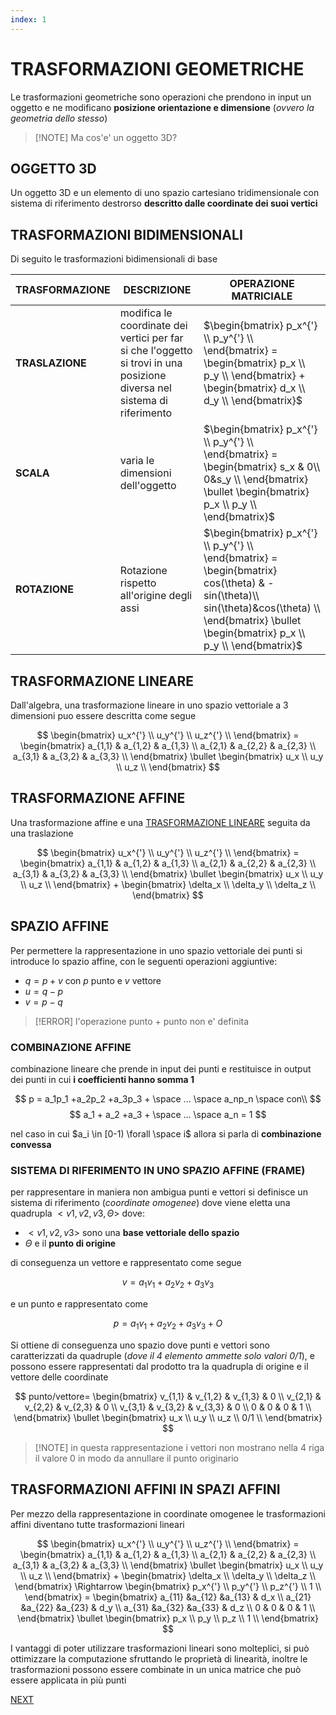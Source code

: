 ```yaml
---
index: 1
---
```


# TRASFORMAZIONI GEOMETRICHE

Le trasformazioni geometriche sono operazioni che prendono in input un oggetto e ne modificano **posizione orientazione e dimensione** (*ovvero la geometria dello stesso*)

>[!NOTE] Ma cos'e' un oggetto 3D?

## OGGETTO 3D

Un oggetto 3D e un elemento di uno spazio cartesiano tridimensionale con sistema di riferimento destrorso **descritto dalle coordinate dei suoi vertici**

## TRASFORMAZIONI BIDIMENSIONALI

Di seguito le trasformazioni bidimensionali di base

| **TRASFORMAZIONE** | DESCRIZIONE                                                                                                              | OPERAZIONE MATRICIALE                                                                                                                                                                              |
| ------------------ | ------------------------------------------------------------------------------------------------------------------------ | -------------------------------------------------------------------------------------------------------------------------------------------------------------------------------------------------- |
| **TRASLAZIONE**    | modifica le coordinate dei vertici per far si che l'oggetto si trovi in una posizione diversa nel sistema di riferimento | $\begin{bmatrix} p_x^{'} \\ p_y^{'} \\ \end{bmatrix} =  \begin{bmatrix} p_x \\ p_y \\ \end{bmatrix} + \begin{bmatrix} d_x \\ d_y \\ \end{bmatrix}$                                                 |
| **SCALA**          | varia le dimensioni dell'oggetto                                                                                         | $\begin{bmatrix} p_x^{'} \\ p_y^{'} \\ \end{bmatrix} =  \begin{bmatrix} s_x & 0\\ 0&s_y \\ \end{bmatrix} \bullet \begin{bmatrix} p_x \\ p_y \\ \end{bmatrix}$                                      |
| **ROTAZIONE**      | Rotazione rispetto all'origine degli assi                                                                                | $\begin{bmatrix} p_x^{'} \\ p_y^{'} \\ \end{bmatrix} =  \begin{bmatrix} cos(\theta) & -sin(\theta)\\ sin(\theta)&cos(\theta) \\ \end{bmatrix} \bullet \begin{bmatrix} p_x \\ p_y \\ \end{bmatrix}$ |

## TRASFORMAZIONE LINEARE

Dall'algebra, una trasformazione lineare in uno spazio vettoriale a 3 dimensioni puo essere descritta come segue

$$
\begin{bmatrix}
u_x^{'} \\
u_y^{'} \\
u_z^{'} \\
\end{bmatrix} =
\begin{bmatrix}
a_{1,1} & a_{1,2} & a_{1,3} \\
a_{2,1} & a_{2,2} & a_{2,3} \\
a_{3,1} & a_{3,2} & a_{3,3} \\
\end{bmatrix} \bullet
\begin{bmatrix}
u_x \\
u_y \\
u_z \\
\end{bmatrix}
$$
## TRASFORMAZIONE AFFINE

Una trasformazione affine e una [TRASFORMAZIONE LINEARE](#TRASFORMAZIONE%20LINEARE) seguita da una traslazione

$$
\begin{bmatrix}
u_x^{'} \\
u_y^{'} \\
u_z^{'} \\
\end{bmatrix} =
\begin{bmatrix}
a_{1,1} & a_{1,2} & a_{1,3} \\
a_{2,1} & a_{2,2} & a_{2,3} \\
a_{3,1} & a_{3,2} & a_{3,3} \\
\end{bmatrix} \bullet
\begin{bmatrix}
u_x \\
u_y \\
u_z \\
\end{bmatrix} +
\begin{bmatrix}
\delta_x \\
\delta_y \\
\delta_z \\
\end{bmatrix}
$$
## SPAZIO AFFINE

Per permettere la rappresentazione in uno spazio vettoriale dei punti si introduce lo spazio affine, con le seguenti operazioni aggiuntive:

- $q = p+v$ con $p$ punto e $v$ vettore
- $u = q - p$
- $v = p - q$

> [!ERROR] l'operazione punto + punto non e' definita

### COMBINAZIONE AFFINE

combinazione lineare che prende in input dei punti e restituisce in output dei punti in cui **i coefficienti hanno somma $1$**

$$
p = a_1p_1 +a_2p_2 +a_3p_3 + \space ... \space a_np_n \space con\\
$$
$$
a_1 + a_2 +a_3 + \space ... \space a_n = 1
$$

nel caso in cui $a_i \in [0-1) \forall \space i$ allora si parla di **combinazione convessa**

### SISTEMA DI RIFERIMENTO IN UNO SPAZIO AFFINE (FRAME)

per rappresentare in maniera non ambigua punti e vettori si definisce un sistema di riferimento (*coordinate omogenee*) dove viene eletta una quadrupla $<v1,v2,v3,\Theta>$ dove:

- $<v1,v2,v3>$ sono una **base vettoriale dello spazio**
- $\Theta$ e il **punto di origine**

di conseguenza un vettore e rappresentato come segue

$$
v = a_1v_1 +a_2v_2 +a_3v_3 
$$

e un punto e rappresentato come

$$
p = a_1v_1 +a_2v_2 +a_3v_3 + O
$$

Si ottiene di conseguenza uno spazio dove punti e vettori sono caratterizzati da quadruple (*dove il 4 elemento ammette solo valori $0/1$*), e possono essere rappresentati dal prodotto tra la quadrupla di origine e il vettore delle coordinate

$$
punto/vettore=
\begin{bmatrix}
v_{1,1} & v_{1,2} & v_{1,3} & 0 \\
v_{2,1} & v_{2,2} & v_{2,3} & 0 \\
v_{3,1} & v_{3,2} & v_{3,3} & 0 \\
0 & 0 & 0 & 1 \\
\end{bmatrix} \bullet
\begin{bmatrix}
u_x \\
u_y \\
u_z \\
0/1 \\
\end{bmatrix}
$$

>[!NOTE] in questa rappresentazione i vettori non mostrano nella 4 riga il valore $0$ in modo da annullare il punto originario

## TRASFORMAZIONI AFFINI IN SPAZI AFFINI

Per mezzo della rappresentazione in coordinate omogenee le trasformazioni affini diventano tutte trasformazioni lineari

$$
\begin{bmatrix}
u_x^{'} \\
u_y^{'} \\
u_z^{'} \\
\end{bmatrix} =
\begin{bmatrix}
a_{1,1} & a_{1,2} & a_{1,3} \\
a_{2,1} & a_{2,2} & a_{2,3} \\
a_{3,1} & a_{3,2} & a_{3,3} \\
\end{bmatrix} \bullet
\begin{bmatrix}
u_x \\
u_y \\
u_z \\
\end{bmatrix} +
\begin{bmatrix}
\delta_x \\
\delta_y \\
\delta_z \\
\end{bmatrix} \Rightarrow
\begin{bmatrix}
p_x^{'} \\
p_y^{'} \\
p_z^{'} \\
1 \\
\end{bmatrix} =
\begin{bmatrix}
a_{11} &a_{12} &a_{13} & d_x \\
a_{21} &a_{22} &a_{23} & d_y \\
a_{31} &a_{32} &a_{33} & d_z \\
0 & 0 & 0 & 1 \\
\end{bmatrix} \bullet
\begin{bmatrix}
p_x \\
p_y \\
p_z \\
1 \\
\end{bmatrix} 
$$

I vantaggi di poter utilizzare trasformazioni lineari sono molteplici, si può ottimizzare la computazione sfruttando le proprietà di linearità, inoltre le trasformazioni possono essere combinate in un unica matrice che può essere applicata in più punti

 [NEXT](pages/TRASFORMAZIONI_VISTA.md)
